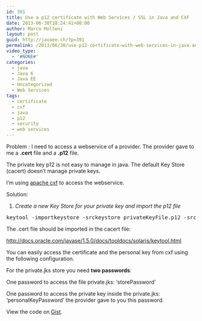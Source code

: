 ```yaml
---
id: 391
title: Use a p12 certificate with Web Services / SSL in Java and CXF
date: 2013-06-30T18:24:41+00:00
author: Marco Molteni
layout: post
guid: http://javaee.ch/?p=391
permalink: /2013/06/30/use-p12-certificate-with-web-services-in-java-and-cxf/
video_type:
  - '#NONE#'
categories:
  - java
  - Java 6
  - Java EE
  - Uncategorized
  - Web Services
tags:
  - certificate
  - cxf
  - java
  - p12
  - security
  - web services
---
```

Problem : I need to access a webservice of a provider. The provider gave to me a **.cert** file and a **.p12** file.

The private key p12 is not easy to manage in java. The default Key Store (cacert) doesn’t manage private keys.

I’m using [apache cxf](http://cxf.apache.org/) to access the webservice.

Solution:

1. _Create a new Key Store for your private key and import the p12 file_

<pre class="brush: xml; title: ; notranslate" title="">keytool -importkeystore -srckeystore privateKeyFile.p12 -srcstoretype PKCS12 -destkeystore personalKeyStore.jks
</pre>

The .cert file should be imported in the cacert file:

<http://docs.oracle.com/javase/1.5.0/docs/tooldocs/solaris/keytool.html>

You can easily access the certificate and the personal key from cxf using the following configuration.
  
For the private.jks store you need **two passwords**:
  
One password to access the file private.jks: ‘storePassword’
  
One password to access the private key inside the private.jks: ‘personalKeyPassword’ the provider gave to you this password.

<div class="oembed-gist">
  <noscript>
    View the code on <a href="https://gist.github.com/marco76/5895736">Gist</a>.
  </noscript>
</div>